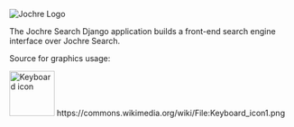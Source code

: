 ![Jochre Logo](https://raw.githubusercontent.com/wiki/urieli/jochre/images/jochreLogo300px.png)

The Jochre Search Django application builds a front-end search engine interface over Jochre Search.

Source for graphics usage:

<img src="https://upload.wikimedia.org/wikipedia/commons/5/59/Keyboard_icon1.png" alt="Keyboard icon" width="80" />
https://commons.wikimedia.org/wiki/File:Keyboard_icon1.png

